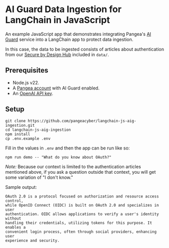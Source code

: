 # AI Guard Data Ingestion for LangChain in JavaScript

An example JavaScript app that demonstrates integrating Pangea's [AI Guard][]
service into a LangChain app to protect data ingestion.

In this case, the data to be ingested consists of articles about authentication
from our [Secure by Design Hub][] included in `data/`.

## Prerequisites

- Node.js v22.
- A [Pangea account][Pangea signup] with AI Guard enabled.
- An [OpenAI API key][OpenAI API keys].

## Setup

```shell
git clone https://github.com/pangeacyber/langchain-js-aig-ingestion.git
cd langchain-js-aig-ingestion
npm install
cp .env.example .env
```

Fill in the values in `.env` and then the app can be run like so:

```shell
npm run demo -- "What do you know about OAuth?"
```

_Note:_ Because our context is limited to the authentication articles mentioned
above, if you ask a question outside that context, you will get some variation
of "I don't know."

Sample output:

```
OAuth 2.0 is a protocol focused on authorization and resource access control,
while OpenID Connect (OIDC) is built on OAuth 2.0 and specializes in user
authentication. OIDC allows applications to verify a user's identity without
handling their credentials, utilizing tokens for this purpose. It enables a
convenient login process, often through social providers, enhancing user
experience and security.
```

[AI Guard]: https://pangea.cloud/docs/ai-guard/
[Secure by Design Hub]: https://pangea.cloud/securebydesign/
[Pangea signup]: https://pangea.cloud/signup
[OpenAI API keys]: https://platform.openai.com/api-keys
